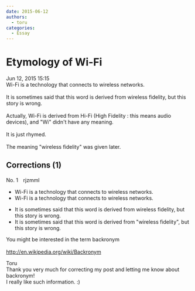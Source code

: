 ```yaml
---
date: 2015-06-12
authors:
  - toru
categories:
  - Essay
---
```


<h1 id="subject_show">Etymology of Wi-Fi</h1>
<div class="date">Jun 12, 2015 15:15</div>
<div id="post"><div id="body_show_ori">
Wi-Fi is a technology that connects to wireless networks.<br/><br/>It is sometimes said that this word is derived from wireless fidelity, but this story is wrong.<br/><br/>Actually, Wi-Fi is derived from Hi-Fi (High Fidelity : this means audio devices), and "Wi" didn't have any meaning.<br/><br/>It is just rhymed.<br/><br/>The meaning "wireless fidelity" was given later.<br/>
</div></div>

<!-- more -->


## Corrections (1)
<div id="block"><div class="first_name"> No. 1　<span class="just_name">rjzmml</span></div><div id="block2">
<ul class="correction_field">
<li class="incorrect">Wi-Fi is a technology that connects to wireless networks.</li>
<li class="corrected correct">
Wi-Fi is a technology that connects <span class="sline">to</span> wireless networks.
</li>
</ul>
<ul class="correction_field">
<li class="incorrect">It is sometimes said that this word is derived from wireless fidelity, but this story is wrong.</li>
<li class="corrected correct">
It is sometimes said that this word is derived from "wireless fidelity", but this story is wrong.
</li>
</ul>
<p class="comment_small">
 You might be interested in the term backronym
 <br/>
 <br/>
 <a href="http://en.wikipedia.org/wiki/Backronym" target="_blank">
  http://en.wikipedia.org/wiki/Backronym
 </a>
</p>

</div><div class="name"><span class="just_name">Toru</span><br>
Thank you very much for correcting my post and letting me know about backronym!<br/>I really like such information. :)
</div>
</div>
